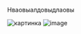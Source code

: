 Нваовыалдовыдлаовы

![картинка]([TBD-First/kartinka1.jpg](https://github.com/cesarevo/TBD-First/blob/7ad105d8bc136ad7cfcacecbad8bd2bff80b2365/kartinka1.jpg))
![image](https://user-images.githubusercontent.com/86954205/170813434-309a5ae7-8f85-4b68-9bae-b0a9bb352204.png)
